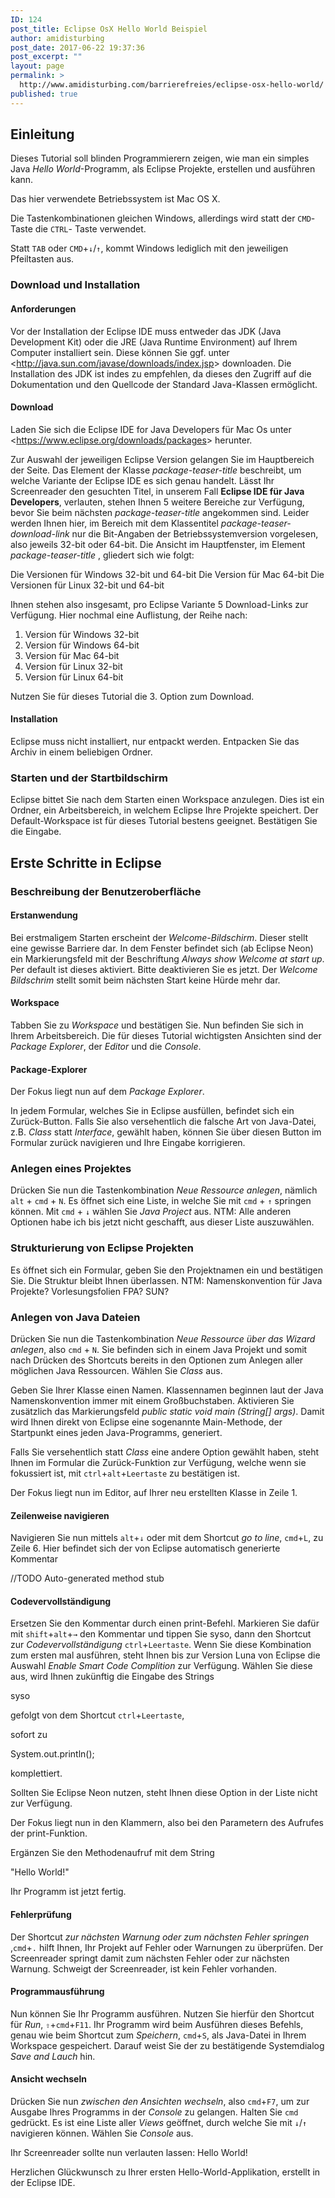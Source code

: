 ```yaml
---
ID: 124
post_title: Eclipse OsX Hello World Beispiel
author: amidisturbing
post_date: 2017-06-22 19:37:36
post_excerpt: ""
layout: page
permalink: >
  http://www.amidisturbing.com/barrierefreies/eclipse-osx-hello-world/
published: true
---
```

## Einleitung
Dieses Tutorial soll blinden Programmierern zeigen, wie man ein simples Java *Hello World*-Programm, als Eclipse Projekte, erstellen und ausführen kann.

Das hier verwendete Betriebssystem ist Mac OS X.

Die Tastenkombinationen gleichen Windows, allerdings wird statt der `CMD`-Taste die `CTRL`-
Taste verwendet.

Statt `TAB` oder `CMD`+`↓`/`↑`, kommt Windows lediglich mit den jeweiligen Pfeiltasten
aus.

### Download und Installation

#### Anforderungen
Vor der Installation der Eclipse IDE muss entweder das JDK (Java Development Kit) oder
die JRE (Java Runtime Environment) auf Ihrem Computer installiert sein. Diese können Sie ggf.
unter &lt;http://java.sun.com/javase/downloads/index.jsp&gt; downloaden. Die Installation des JDK ist
indes zu empfehlen, da dieses den Zugriff auf die Dokumentation und den Quellcode der Standard
Java-Klassen ermöglicht.

#### Download
Laden Sie sich die Eclipse IDE for Java Developers für Mac Os unter &lt;https://www.eclipse.org/downloads/packages&gt; herunter.

Zur Auswahl der jeweiligen Eclipse Version gelangen Sie im Hauptbereich der Seite. Das Element der Klasse *package-teaser-title* beschreibt, um welche Variante der Eclipse IDE es sich genau handelt. Lässt Ihr Screenreader den gesuchten Titel, in unserem Fall **Eclipse IDE für Java Developers**, verlauten, stehen Ihnen 5 weitere Bereiche zur Verfügung, bevor Sie beim nächsten *package-teaser-title* angekommen sind.
Leider werden Ihnen hier, im Bereich mit dem Klassentitel *package-teaser-download-link* nur die Bit-Angaben der Betriebssystemversion vorgelesen, also jeweils 32-bit oder 64-bit. Die Ansicht im Hauptfenster, im Element *package-teaser-title* , gliedert sich wie folgt:

Die Versionen für Windows 32-bit und 64-bit
Die Version für Mac 64-bit
Die Versionen für Linux 32-bit und 64-bit

Ihnen stehen also insgesamt, pro Eclipse Variante 5 Download-Links zur Verfügung. Hier nochmal eine Auflistung, der Reihe nach:

1. Version für Windows 32-bit
2. Version für Windows 64-bit
3. Version für Mac 64-bit
4. Version für Linux 32-bit
5. Version für Linux 64-bit

Nutzen Sie für dieses Tutorial die 3. Option zum Download.

#### Installation
Eclipse muss nicht installiert, nur entpackt werden.
Entpacken Sie das Archiv in einem beliebigen Ordner.

### Starten und der Startbildschirm

Eclipse bittet Sie nach dem Starten einen Workspace anzulegen. Dies ist ein Ordner, ein Arbeitsbereich, in welchem Eclipse Ihre Projekte speichert. Der Default-Workspace ist für dieses Tutorial bestens geeignet. Bestätigen Sie die Eingabe.

## Erste Schritte in Eclipse
### Beschreibung der Benutzeroberfläche
#### Erstanwendung
Bei erstmaligem Starten erscheint der *Welcome-Bildschirm*. Dieser stellt eine gewisse Barriere dar. In dem Fenster befindet sich (ab Eclipse Neon) ein Markierungsfeld mit der Beschriftung *Always show Welcome at start up*. Per default ist dieses aktiviert. Bitte deaktivieren Sie es jetzt. Der *Welcome Bildschrim* stellt somit beim nächsten Start keine Hürde mehr dar.
#### Workspace
Tabben Sie zu *Workspace* und bestätigen Sie. Nun befinden Sie sich in Ihrem Arbeitsbereich. Die für dieses Tutorial wichtigsten Ansichten sind der *Package Explorer*, der *Editor* und die *Console*.
#### Package-Explorer
Der Fokus liegt nun auf dem *Package Explorer*.

In jedem Formular, welches Sie in Eclipse ausfüllen, befindet sich ein Zurück-Button.
Falls Sie also versehentlich die falsche Art von Java-Datei, z.B. *Class* statt *Interface*, gewählt haben, können Sie über diesen Button im Formular zurück navigieren und Ihre Eingabe korrigieren.

### Anlegen eines Projektes
Drücken Sie nun die Tastenkombination *Neue Ressource anlegen*, nämlich `alt` + `cmd` + `N`. Es öffnet sich eine Liste, in welche Sie mit `cmd` + `↑` springen können. Mit `cmd` + `↓` wählen Sie *Java Project* aus. NTM: Alle anderen Optionen habe ich bis jetzt nicht geschafft, aus dieser Liste auszuwählen.

### Strukturierung von Eclipse Projekten
Es öffnet sich ein Formular, geben Sie den Projektnamen ein und bestätigen Sie. Die Struktur bleibt Ihnen überlassen. NTM: Namenskonvention für Java Projekte? Vorlesungsfolien FPA? SUN?

### Anlegen von Java Dateien
Drücken Sie nun die Tastenkombination *Neue Ressource über das Wizard anlegen*, also `cmd` + `N`. Sie befinden sich in einem Java Projekt und somit nach Drücken des Shortcuts bereits in den Optionen zum Anlegen aller möglichen Java Ressourcen. Wählen Sie *Class* aus.

Geben Sie Ihrer Klasse einen Namen. Klassennamen beginnen laut der Java Namenskonvention immer mit einem Großbuchstaben. Aktivieren Sie zusätzlich das Markierungsfeld *public static void main (String[] args)*. Damit wird Ihnen direkt von Eclipse eine sogenannte Main-Methode, der Startpunkt eines jeden Java-Programms, generiert.

Falls Sie versehentlich statt *Class* eine andere Option gewählt haben, steht Ihnen im Formular die Zurück-Funktion zur Verfügung, welche wenn sie fokussiert ist, mit `ctrl`+`alt`+`Leertaste` zu bestätigen ist.

Der Fokus liegt nun im Editor, auf Ihrer neu erstellten Klasse in Zeile 1.
#### Zeilenweise navigieren
Navigieren Sie nun mittels `alt`+`↓` oder mit dem Shortcut *go to line*, `cmd`+`L`, zu Zeile 6. Hier befindet sich der von Eclipse automatisch generierte Kommentar

//TODO Auto-generated method stub

#### Codevervollständigung
Ersetzen Sie den Kommentar durch einen print-Befehl. Markieren Sie dafür mit `shift`+`alt`+`→` den Kommentar und tippen Sie
syso, dann den Shortcut zur *Codevervollständigung* `ctrl`+`Leertaste`. Wenn Sie diese Kombination zum ersten mal ausführen, steht Ihnen bis zur Version Luna von Eclipse die Auswahl *Enable Smart Code Complition* zur Verfügung. Wählen Sie diese aus, wird Ihnen zukünftig die Eingabe des Strings

syso

gefolgt von dem Shortcut `ctrl`+`Leertaste`,

sofort zu

System.out.println();

komplettiert.

Sollten Sie Eclipse Neon nutzen, steht Ihnen diese Option in der Liste nicht zur Verfügung.

Der Fokus liegt nun in den Klammern, also bei den Parametern des Aufrufes der print-Funktion.

Ergänzen Sie den Methodenaufruf mit dem String

"Hello World!"

Ihr Programm ist jetzt fertig.

#### Fehlerprüfung
Der Shortcut *zur nächsten Warnung oder zum nächsten Fehler springen* ,`cmd`+`.` hilft Ihnen, Ihr Projekt auf Fehler oder Warnungen zu überprüfen. Der Screenreader springt damit zum nächsten Fehler oder zur nächsten Warnung. Schweigt der Screenreader, ist kein Fehler vorhanden.

#### Programmausführung
Nun können Sie Ihr Programm ausführen. Nutzen Sie hierfür den Shortcut für *Run*,
`⇧`+`cmd`+`F11`. Ihr Programm wird beim Ausführen dieses Befehls, genau wie beim Shortcut zum *Speichern*, `cmd`+`S`, als Java-Datei in Ihrem Workspace gespeichert. Darauf weist Sie der zu bestätigende Systemdialog *Save and Lauch* hin.

#### Ansicht wechseln
Drücken Sie nun *zwischen den Ansichten wechseln*, also `cmd`+`F7`, um zur Ausgabe Ihres Programms in der *Console* zu gelangen. Halten Sie `cmd` gedrückt. Es ist eine Liste aller *Views* geöffnet, durch welche Sie mit `↓`/`↑` navigieren können. Wählen Sie *Console* aus.

Ihr Screenreader sollte nun verlauten lassen: Hello World!

Herzlichen Glückwunsch zu Ihrer ersten Hello-World-Applikation, erstellt in der Eclipse IDE.